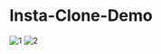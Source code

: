 # Insta-Clone-Demo

![1](https://user-images.githubusercontent.com/37152719/99917438-5baa7300-2d21-11eb-9cb1-59c48e0683e2.png)
![2](https://user-images.githubusercontent.com/37152719/99917441-61a05400-2d21-11eb-8428-c097f9308ce4.png)
